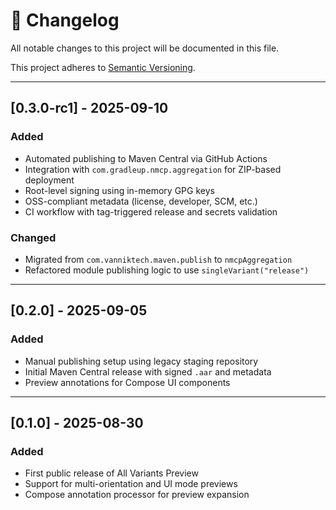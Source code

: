# 📜 Changelog

All notable changes to this project will be documented in this file.

This project adheres to [Semantic Versioning](https://semver.org/).

---

## [0.3.0-rc1] - 2025-09-10

### Added
- Automated publishing to Maven Central via GitHub Actions
- Integration with `com.gradleup.nmcp.aggregation` for ZIP-based deployment
- Root-level signing using in-memory GPG keys
- OSS-compliant metadata (license, developer, SCM, etc.)
- CI workflow with tag-triggered release and secrets validation

### Changed
- Migrated from `com.vanniktech.maven.publish` to `nmcpAggregation`
- Refactored module publishing logic to use `singleVariant("release")`

---

## [0.2.0] - 2025-09-05

### Added
- Manual publishing setup using legacy staging repository
- Initial Maven Central release with signed `.aar` and metadata
- Preview annotations for Compose UI components

---

## [0.1.0] - 2025-08-30

### Added
- First public release of All Variants Preview
- Support for multi-orientation and UI mode previews
- Compose annotation processor for preview expansion
